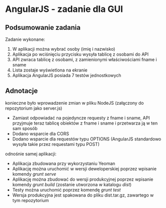 # AngularJS - zadanie dla GUI

## Podsumowanie zadania

Zadanie wykonane:

1. W aplikacji można wybrać osoby (imię i nazwisko)
2. Aplikacja po wciśnięciu przycisku wysyła tablicę z osobami do API
3. API zwraca tablicę z osobami, z zamienionymi właściwościami fname i sname
4. Lista zostaje wyświetlona na ekranie
5. Aplikacja AngularJS posiada 7 testów jednostkowych

## Adnotacje

konieczne było wprowadzenie zmian w pliku NodeJS (załączony do repozytorium jako server.js)

* Zamiast odpowiadać na pojedyncze requesty z fname i sname, API przyjmuje teraz tablicę obiektów z fname i sname i przetwarza ją w ten sam sposób
* Dodano wsparcie dla CORS
* Dodano wsparcie dla requestów typu OPTIONS (AngularJS standardowo wysyła takie przez requestami typu POST)

odnośnie samej aplikacji:
* Aplikacja zbudowana przy wykorzystaniu Yeoman
* Aplikację można uruchomić w wersji deweloperskiej poprzez wpisanie komendy *grunt serve*
* Aplikację można zbudować do wersji produkcyjnej poprzez wpisanie komendy *grunt build* (zostanie utworzona w katalogu *dist*)
* Testy można uruchomić poprzez komendę *grunt test*
* Wersja produkcyjna jest spakowana do pliku dist.tar.gz, zawartego w tym repozytorium 
